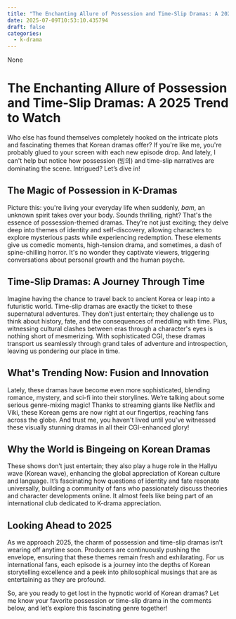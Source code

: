 ```yaml
---
title: "The Enchanting Allure of Possession and Time-Slip Dramas: A 2025 Trend to Watch"
date: 2025-07-09T10:53:10.435794
draft: false
categories:
  - k-drama
---
```

None

# The Enchanting Allure of Possession and Time-Slip Dramas: A 2025 Trend to Watch

Who else has found themselves completely hooked on the intricate plots and fascinating themes that Korean dramas offer? If you're like me, you're probably glued to your screen with each new episode drop. And lately, I can't help but notice how possession (빙의) and time-slip narratives are dominating the scene. Intrigued? Let’s dive in!

## The Magic of Possession in K-Dramas

Picture this: you're living your everyday life when suddenly, *bam*, an unknown spirit takes over your body. Sounds thrilling, right? That's the essence of possession-themed dramas. They’re not just exciting; they delve deep into themes of identity and self-discovery, allowing characters to explore mysterious pasts while experiencing redemption. These elements give us comedic moments, high-tension drama, and sometimes, a dash of spine-chilling horror. It's no wonder they captivate viewers, triggering conversations about personal growth and the human psyche.

## Time-Slip Dramas: A Journey Through Time

Imagine having the chance to travel back to ancient Korea or leap into a futuristic world. Time-slip dramas are exactly the ticket to these supernatural adventures. They don’t just entertain; they challenge us to think about history, fate, and the consequences of meddling with time. Plus, witnessing cultural clashes between eras through a character's eyes is nothing short of mesmerizing. With sophisticated CGI, these dramas transport us seamlessly through grand tales of adventure and introspection, leaving us pondering our place in time.

## What's Trending Now: Fusion and Innovation

Lately, these dramas have become even more sophisticated, blending romance, mystery, and sci-fi into their storylines. We’re talking about some serious genre-mixing magic! Thanks to streaming giants like Netflix and Viki, these Korean gems are now right at our fingertips, reaching fans across the globe. And trust me, you haven't lived until you've witnessed these visually stunning dramas in all their CGI-enhanced glory!

## Why the World is Bingeing on Korean Dramas

These shows don’t just entertain; they also play a huge role in the Hallyu wave (Korean wave), enhancing the global appreciation of Korean culture and language. It’s fascinating how questions of identity and fate resonate universally, building a community of fans who passionately discuss theories and character developments online. It almost feels like being part of an international club dedicated to K-drama appreciation.

## Looking Ahead to 2025

As we approach 2025, the charm of possession and time-slip dramas isn’t wearing off anytime soon. Producers are continuously pushing the envelope, ensuring that these themes remain fresh and exhilarating. For us international fans, each episode is a journey into the depths of Korean storytelling excellence and a peek into philosophical musings that are as entertaining as they are profound.

So, are you ready to get lost in the hypnotic world of Korean dramas? Let me know your favorite possession or time-slip drama in the comments below, and let’s explore this fascinating genre together!

